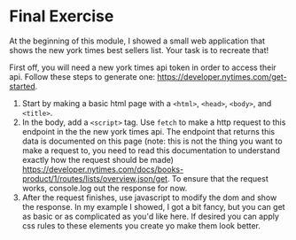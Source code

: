 # Final Exercise

At the beginning of this module, I showed a small web application that shows the new york times best
sellers list. Your task is to recreate that!

First off, you will need a new york times api token in order to access their api. Follow these steps
to generate one: https://developer.nytimes.com/get-started.

1. Start by making a basic html page with a `<html>`, `<head>`, `<body>`, and `<title>`.
2. In the body, add a `<script>` tag. Use `fetch` to make a http request to this endpoint in the the
   new york times api. The endpoint that returns this data is documented on this page (note: this is not the thing you want to make a request to, you need to read this documentation to understand exactly how the request should be made)
   https://developer.nytimes.com/docs/books-product/1/routes/lists/overview.json/get. To ensure that
   the request works, console.log out the response for now.
3. After the request finishes, use javascript to modify the dom and show the response. In my example
   I showed, I got a bit fancy, but you can get as basic or as complicated as you'd like here. If
   desired you can apply css rules to these elements you create yo make them look better.
